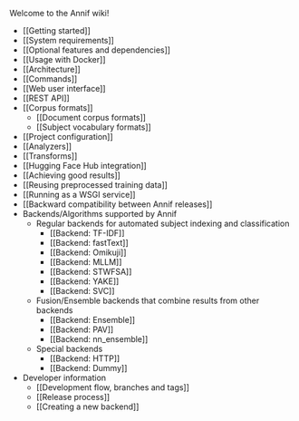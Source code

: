 Welcome to the Annif wiki!

* [[Getting started]]
* [[System requirements]]
* [[Optional features and dependencies]]
* [[Usage with Docker]]
* [[Architecture]]
* [[Commands]]
* [[Web user interface]]
* [[REST API]]
* [[Corpus formats]]
  * [[Document corpus formats]]
  * [[Subject vocabulary formats]]
* [[Project configuration]]
* [[Analyzers]]
* [[Transforms]]
* [[Hugging Face Hub integration]]
* [[Achieving good results]]
* [[Reusing preprocessed training data]]
* [[Running as a WSGI service]]
* [[Backward compatibility between Annif releases]]
* Backends/Algorithms supported by Annif
  * Regular backends for automated subject indexing and classification
     * [[Backend: TF-IDF]]
     * [[Backend: fastText]]
     * [[Backend: Omikuji]]
     * [[Backend: MLLM]]
     * [[Backend: STWFSA]]
     * [[Backend: YAKE]]
     * [[Backend: SVC]]
  * Fusion/Ensemble backends that combine results from other backends
     * [[Backend: Ensemble]]
     * [[Backend: PAV]]
     * [[Backend: nn_ensemble]]
  * Special backends
     * [[Backend: HTTP]]
     * [[Backend: Dummy]]
* Developer information
  * [[Development flow, branches and tags]]
  * [[Release process]]
  * [[Creating a new backend]]
